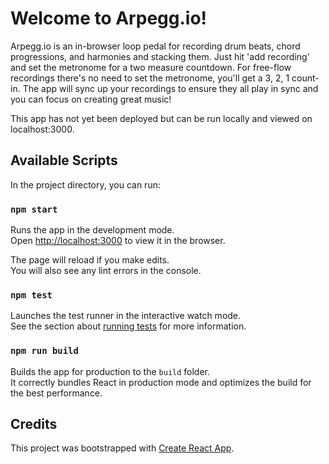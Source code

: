 
# Welcome to Arpegg.io!

Arpegg.io is an in-browser loop pedal for recording drum beats, chord progressions, and harmonies and stacking them. Just hit 'add recording' and set the metronome for a two measure countdown. For free-flow recordings there's no need to set the metronome, you'll get a 3, 2, 1 count-in. The app will sync up your recordings to ensure they all play in sync and you can focus on creating great music!

 This app has not yet been deployed but can be run locally and viewed on localhost:3000.

## Available Scripts

In the project directory, you can run:

### `npm start`

Runs the app in the development mode.<br>
Open [http://localhost:3000](http://localhost:3000) to view it in the browser.

The page will reload if you make edits.<br>
You will also see any lint errors in the console.

### `npm test`

Launches the test runner in the interactive watch mode.<br>
See the section about [running tests](#running-tests) for more information.

### `npm run build`

Builds the app for production to the `build` folder.<br>
It correctly bundles React in production mode and optimizes the build for the best performance.



## Credits

This project was bootstrapped with [Create React App](https://github.com/facebookincubator/create-react-app).
